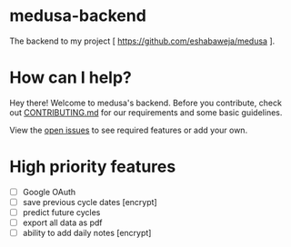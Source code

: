 # medusa-backend
The backend to my project [ https://github.com/eshabaweja/medusa ].

# How can I help?
Hey there! Welcome to medusa's backend. Before you contribute, check out [CONTRIBUTING.md](./CONTRIBUTING.md) for our requirements and some basic guidelines.

View the [open issues](https://github.com/eshabaweja/medusa-backend/issues) to see required features or add your own.

# High priority features
* [ ] Google OAuth
* [ ] save previous cycle dates [encrypt]
* [ ] predict future cycles
* [ ] export all data as pdf
* [ ] ability to add daily notes [encrypt]
